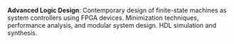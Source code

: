 **Advanced Logic Design**:
Contemporary design of finite-state machines as system controllers using FPGA devices. 
Minimization techniques, performance analysis, and modular system design. HDL simulation and synthesis.
